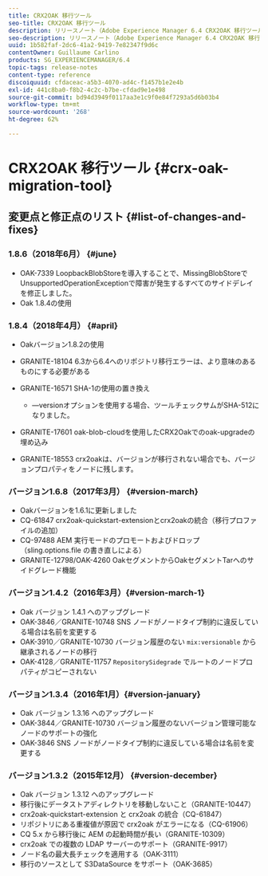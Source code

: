 ```yaml
---
title: CRX2OAK 移行ツール
seo-title: CRX2OAK 移行ツール
description: リリースノート（Adobe Experience Manager 6.4 CRX2OAK 移行ツール）
seo-description: リリースノート（Adobe Experience Manager 6.4 CRX2OAK 移行ツール）
uuid: 1b582faf-2dc6-41a2-9419-7e82347f9d6c
contentOwner: Guillaume Carlino
products: SG_EXPERIENCEMANAGER/6.4
topic-tags: release-notes
content-type: reference
discoiquuid: cfdaceac-a5b3-4070-ad4c-f1457b1e2e4b
exl-id: 441c8ba0-f8b2-4c2c-b7be-cfdad9e1e498
source-git-commit: bd94d3949f0117aa3e1c9f0e84f7293a5d6b03b4
workflow-type: tm+mt
source-wordcount: '268'
ht-degree: 62%

---
```


# CRX2OAK 移行ツール {#crx-oak-migration-tool}

## 変更点と修正点のリスト {#list-of-changes-and-fixes}

### 1.8.6（2018年6月） {#june}

* OAK-7339 LoopbackBlobStoreを導入することで、MissingBlobStoreでUnsupportedOperationExceptionで障害が発生するすべてのサイドデレイを修正しました。
* Oak 1.8.4の使用

### 1.8.4（2018年4月） {#april}

* Oakバージョン1.8.2の使用
* GRANITE-18104 6.3から6.4へのリポジトリ移行エラーは、より意味のあるものにする必要がある
* GRANITE-16571 SHA-1の使用の置き換え

   * —versionオプションを使用する場合、ツールチェックサムがSHA-512になりました。

* GRANITE-17601 oak-blob-cloudを使用したCRX2Oakでのoak-upgradeの埋め込み
* GRANITE-18553 crx2oakは、バージョンが移行されない場合でも、バージョンプロパティをノードに残します。

### バージョン1.6.8（2017年3月） {#version-march}

* Oakバージョンを1.6.1に更新しました
* CQ-61847 crx2oak-quickstart-extensionとcrx2oakの統合（移行プロファイルの追加）
* CQ-97488 AEM 実行モードのプロモートおよびドロップ（sling.options.file の書き直しによる）
* GRANITE-12798/OAK-4260 OakセグメントからOakセグメントTarへのサイドグレード機能

### バージョン1.4.2（2016年3月）{#version-march-1}

* Oak バージョン 1.4.1 へのアップグレード
* OAK-3846／GRANITE-10748 SNS ノードがノードタイプ制約に違反している場合は名前を変更する
* OAK-3910／GRANITE-10730 バージョン履歴のない `mix:versionable` から継承されるノードの移行
* OAK-4128／GRANITE-11757 `RepositorySidegrade` でルートのノードプロパティがコピーされない

### バージョン1.3.4（2016年1月）{#version-january}

* Oak バージョン 1.3.16 へのアップグレード
* OAK-3844／GRANITE-10730 バージョン履歴のないバージョン管理可能なノードのサポートの強化
* OAK-3846 SNS ノードがノードタイプ制約に違反している場合は名前を変更する

### バージョン1.3.2（2015年12月） {#version-december}

* Oak バージョン 1.3.12 へのアップグレード
* 移行後にデータストアディレクトリを移動しないこと（GRANITE-10447）
* crx2oak-quickstart-extension と crx2oak の統合（CQ-61847）
* リポジトリにある重複値が原因で crx2oak がエラーになる（CQ-61906）
* CQ 5.x から移行後に AEM の起動時間が長い（GRANITE-10309）
* crx2oak での複数の LDAP サーバーのサポート（GRANITE-9917）
* ノード名の最大長チェックを適用する（OAK-3111）
* 移行のソースとして S3DataSource をサポート（OAK-3685）
